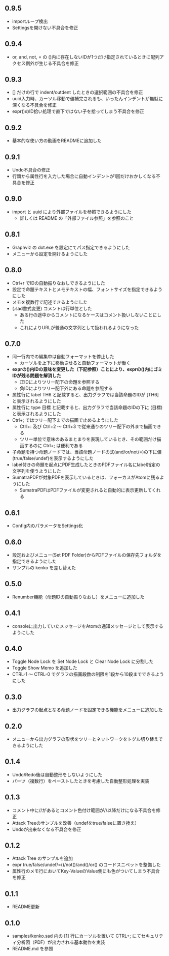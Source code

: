 ## 0.9.5
* importループ検出
* Settingsを開けない不具合を修正

## 0.9.4
* or, and, not, = の ()内に存在しないIDが1つだけ指定されているときに配列アクセス例外が生じる不具合を修正

## 0.9.3
* [] だけの行で indent/outdent したときの選択範囲の不具合を修正
* uuid入力時、カーソル移動で値補完されるも、いったんインデントが無駄に深くなる不具合を修正
* expr()のID拾い処理で直下ではない子を拾ってしまう不具合を修正

## 0.9.2
* 基本的な使い方の動画をREADMEに追加した

## 0.9.1
* Undo不具合の修正
* 行頭から属性行を入力した場合に自動インデントが1回だけおかしくなる不具合を修正

## 0.9.0
* import と uuid により外部ファイルを参照できるようにした
  * 詳しくは README の「外部ファイル参照」を参照のこと

## 0.8.1
* Graphviz の dot.exe を設定にてパス指定できるようにした
* メニューから設定を開けるようにした

## 0.8.0
* Ctrl+r でIDの自動振りなおしできるようにした
* 設定で命題テキストとメモテキストの幅、フォントサイズを指定できるようにした
* メモを複数行で記述できるようにした
* (.sad書式変更) コメントは行単位とした
  * ある行の途中からコメントになるケースはコメント扱いしないことにした
  * これによりURLが普通の文字列として扱われるようになった

## 0.7.0
* 同一行内での編集中は自動フォーマットを停止した
  * カーソルを上下に移動させると自動フォーマットが働く
* __exprの()内IDの意味を変更した（下記参照）ことにより、exprの()内にゴミIDが残る問題を解消した__
  * 正IDによりツリー配下の命題を参照する
  * 負IDによりツリー配下外にある命題を参照する
* 属性行に label TH6 と記載すると、出力グラフでは当該命題のIDが [TH6] と表示されるようにした
* 属性行に type 目標 と記載すると、出力グラフで当該命題のIDの下に (目標) と表示されるようにした
* Ctrl+; ではツリー配下までの描画で止めるようにした
  * Ctrl+: 及び Ctrl+2 ～ Ctrl+3 で従来通りのツリー配下の外まで描画できる
  * ツリー単位で意味のあるまとまりを表現しているとき、その範囲だけ描画するのに Ctrl+; は便利である
* 子命題を持つ命題ノードでは、当該命題ノードの式(and/or/not/=)の下に値(true/false/undef)を表示するようにした
* label付きの命題を起点にPDF生成したときのPDFファイル名にlabel指定の文字列を使うようにした
* SumatraPDFが対象PDFを表示しているときは、フォーカスがAtomに残るようにした
  * SumatraPDFはPDFファイルが変更されると自動的に表示更新してくれる

## 0.6.1
* Config内のパラメータをSettings化

## 0.6.0
* 設定およびメニュー(Set PDF Folder)からPDFファイルの保存先フォルダを指定できるようにした
* サンプルの kenko を差し替えた

## 0.5.0
* Renumber機能（命題IDの自動振りなおし）をメニューに追加した

## 0.4.1
* consoleに出力していたメッセージをAtomの通知メッセージとして表示するようにした

## 0.4.0
* Toggle Node Lock を Set Node Lock と Clear Node Lock に分割した
* Toggle Show Memo を追加した
* CTRL-1 ～ CTRL-0 でグラフの描画段数の制限を1段から10段までできるようにした

## 0.3.0
* 出力グラフの起点となる命題ノードを固定できる機能をメニューに追加した

## 0.2.0
* メニューから出力グラフの形状をツリーとネットワークをトグル切り替えできるようにした

## 0.1.4
* Undo/Redo後は自動整形をしないようにした
* パーツ（複数行）をペーストしたときを考慮した自動整形処理を実装

## 0.1.3
* コメント中に//があるとコメント色付け範囲が//以降だけになる不具合を修正
* Attack Treeのサンプルを改善（undefをtrue/falseに置き換え）
* Undoが出来なくなる不具合を修正

## 0.1.2
* Attack Tree のサンプルを追加
* expr true/false/undef/=()/not()/and()/or() のコードスニペットを整備した
* 属性行のメモ行においてKey-ValueのValue側にも色がついてしまう不具合を修正

## 0.1.1
* README更新

## 0.1.0
* samples/kenko.sad 内の [1] 行にカーソルを置いて CTRL+; にてセキュリティ分析図（PDF）が出力される基本動作を実装
* README.md を参照
